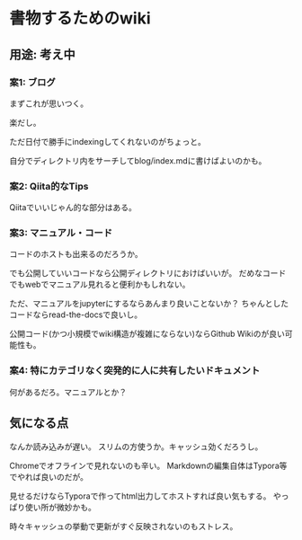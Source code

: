 # 書物するためのwiki



## 用途: 考え中

### 案1: ブログ

まずこれが思いつく。

楽だし。

ただ日付で勝手にindexingしてくれないのがちょっと。

自分でディレクトリ内をサーチしてblog/index.mdに書けばよいのかも。



### 案2: Qiita的なTips

Qiitaでいいじゃん的な部分はある。



### 案3: マニュアル・コード

コードのホストも出来るのだろうか。

でも公開していいコードなら公開ディレクトリにおけばいいが。
だめなコードでもwebでマニュアル見れると便利かもしれない。

ただ、マニュアルをjupyterにするならあんまり良いことないか？
ちゃんとしたコードならread-the-docsで良いし。

公開コード(かつ小規模でwiki構造が複雑にならない)ならGithub Wikiのが良い可能性も。



### 案4: 特にカテゴリなく突発的に人に共有したいドキュメント

何があるだろ。マニュアルとか？


## 気になる点

なんか読み込みが遅い。
スリムの方使うか。キャッシュ効くだろうし。

Chromeでオフラインで見れないのも辛い。
Markdownの編集自体はTypora等でやれば良いのだが。

見せるだけならTyporaで作ってhtml出力してホストすれば良い気もする。
やっぱり使い所が微妙かも。

時々キャッシュの挙動で更新がすぐ反映されないのもストレス。
